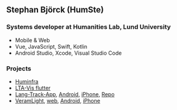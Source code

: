##  Stephan Björck (HumSte)
### Systems developer at Humanities Lab, Lund University
- Mobile & Web
- Vue, JavaScript, Swift, Kotlin
- Android Studio, Xcode, Visual Studio Code

### Projects

- [Huminfra](https://www.huminfra.se?l=en)
- [LTA-Vis flutter](https://github.com/Humste/flutter_lta_vis)
- [Lang-Track-App](https://github.com/HumlabLu/HumlabLu), [Android](https://play.google.com/store/apps/details?id=se.lu.humlab.langtrackapp), [iPhone](https://apps.apple.com/se/app/lang-track-app/id1500420448), [Repo](https://github.com/HumlabLu/HumlabLu)
- [VeramLight](https://www.eat.lth.se/veram/), [web](https://veramdclu-515ae.web.app/login), [Android](https://play.google.com/store/apps/details?id=se.lu.veramlight&hl=en_US&gl=US), [iPhone](https://apps.apple.com/se/app/veramlight/id1549378358)
<!--
**Humste/Humste** is a ✨ _special_ ✨ repository because its `README.md` (this file) appears on your GitHub profile.

Here are some ideas to get you started:

- 🔭 I’m currently working on ...
- 🌱 I’m currently learning ...
- 👯 I’m looking to collaborate on ...
- 🤔 I’m looking for help with ...
- 💬 Ask me about ...
- 📫 How to reach me: ...
- 😄 Pronouns: ...
- ⚡ Fun fact: ...
-->
